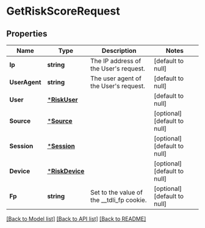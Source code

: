 # GetRiskScoreRequest

## Properties
Name | Type | Description | Notes
------------ | ------------- | ------------- | -------------
**Ip** | **string** | The IP address of the User&#x27;s request. | [default to null]
**UserAgent** | **string** | The user agent of the User&#x27;s request. | [default to null]
**User** | [***RiskUser**](risk_user.md) |  | [default to null]
**Source** | [***Source**](source.md) |  | [optional] [default to null]
**Session** | [***Session**](session.md) |  | [optional] [default to null]
**Device** | [***RiskDevice**](risk_device.md) |  | [optional] [default to null]
**Fp** | **string** | Set to the value of the __tdli_fp cookie. | [optional] [default to null]

[[Back to Model list]](../README.md#documentation-for-models) [[Back to API list]](../README.md#documentation-for-api-endpoints) [[Back to README]](../README.md)


